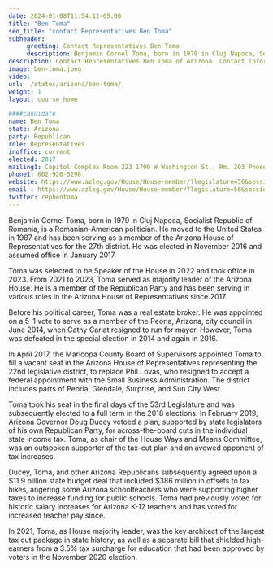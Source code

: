 ```yaml
---
date: 2024-01-08T11:54:12-05:00
title: "Ben Toma"
seo_title: "contact Representatives Ben Toma"
subheader:
     greeting: Contact Representatives Ben Toma
     description: Benjamin Cornel Toma, born in 1979 in Cluj Napoca, Socialist Republic of Romania, is a Romanian-American politician. He moved to the United States in 1987 and has been serving as a member of the Arizona House of Representatives for the 27th district. He was elected in November 2016 and assumed office in January 2017.
description: Contact Representatives Ben Toma of Arizona. Contact information for Ben Toma includes email address, phone number, and mailing address.
image: ben-toma.jpeg
video:
url:  /states/arizona/ben-toma/
weight: 1
layout: course_home

####candidate
name: Ben Toma
state: Arizona
party: Republican
role: Representatives
inoffice: current
elected: 2017
mailing1: Capitol Complex Room 223 1700 W Washington St., Rm. 203 Phoenix, AZ 85007-2890
phone1: 602-926-3298
website: https://www.azleg.gov/House/House-member/?legislature=56&session=128&legislator=2202/
email : https://www.azleg.gov/House/House-member/?legislature=56&session=128&legislator=2202/
twitter: repbentoma
---
```


Benjamin Cornel Toma, born in 1979 in Cluj Napoca, Socialist Republic of Romania, is a Romanian-American politician. He moved to the United States in 1987 and has been serving as a member of the Arizona House of Representatives for the 27th district. He was elected in November 2016 and assumed office in January 2017.

Toma was selected to be Speaker of the House in 2022 and took office in 2023. From 2021 to 2023, Toma served as majority leader of the Arizona House. He is a member of the Republican Party and has been serving in various roles in the Arizona House of Representatives since 2017.

Before his political career, Toma was a real estate broker. He was appointed on a 5–1 vote to serve as a member of the Peoria, Arizona, city council in June 2014, when Cathy Carlat resigned to run for mayor. However, Toma was defeated in the special election in 2014 and again in 2016.

In April 2017, the Maricopa County Board of Supervisors appointed Toma to fill a vacant seat in the Arizona House of Representatives representing the 22nd legislative district, to replace Phil Lovas, who resigned to accept a federal appointment with the Small Business Administration. The district includes parts of Peoria, Glendale, Surprise, and Sun City West.

Toma took his seat in the final days of the 53rd Legislature and was subsequently elected to a full term in the 2018 elections. In February 2019, Arizona Governor Doug Ducey vetoed a plan, supported by state legislators of his own Republican Party, for across-the-board cuts in the individual state income tax. Toma, as chair of the House Ways and Means Committee, was an outspoken supporter of the tax-cut plan and an avowed opponent of tax increases.

Ducey, Toma, and other Arizona Republicans subsequently agreed upon a $11.9 billion state budget deal that included $386 million in offsets to tax hikes, angering some Arizona schoolteachers who were supporting higher taxes to increase funding for public schools. Toma had previously voted for historic salary increases for Arizona K-12 teachers and has voted for increased teacher pay since.

In 2021, Toma, as House majority leader, was the key architect of the largest tax cut package in state history, as well as a separate bill that shielded high-earners from a 3.5% tax surcharge for education that had been approved by voters in the November 2020 election.
